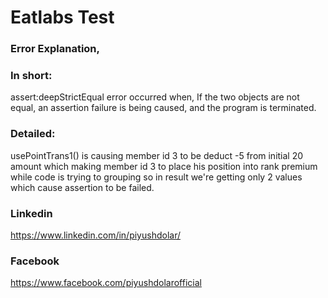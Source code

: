 # Eatlabs Test

### Error Explanation,

### In short:

assert:deepStrictEqual error occurred when, If the two objects are not equal, an assertion failure is being caused, and the program is terminated.

### Detailed:

usePointTrans1() is causing member id 3 to be deduct -5 from initial 20 amount which making member id 3 to place his position into rank premium while code is trying to grouping so in result we're getting only 2 values which cause assertion to be failed.

### Linkedin

https://www.linkedin.com/in/piyushdolar/

### Facebook

https://www.facebook.com/piyushdolarofficial
